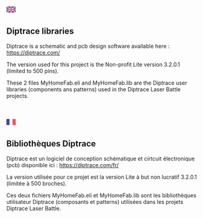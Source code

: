 ![GB](https://github.com/LaserBattle-fr/Laser-Battle/blob/master/Documentation/Images/united-kingdom.png)<br>
## Diptrace libraries ##

Diptrace is a schematic and pcb design software available here :
<https://diptrace.com/>

The version used for this project is the Non-profit Lite version 3.2.0.1
(limited to 500 pins).

These 2 files MyHomeFab.eli and MyHomeFab.lib are the Diptrace user libraries
(components ans patterns) used in the Diptrace Laser Battle projects.

<br><br>
![FR](https://github.com/LaserBattle-fr/Laser-Battle/blob/master/Documentation/Images/france.png)<br>
## Bibliothèques Diptrace ##

Diptrace est un logiciel de conception schématique et cirtcuit électronique
(pcb) disponible ici : https://diptrace.com/fr/

La version utilisée pour ce projet est la version Lite à but non lucratif
3.2.0.1 (limitée à 500 broches).

Ces deux fichiers MyHomeFab.eli et MyHomeFab.lib sont les bibliothèques
utilisateur Diptrace (composants et patterns) utilisées dans les projets
Diptrace Laser Battle.
